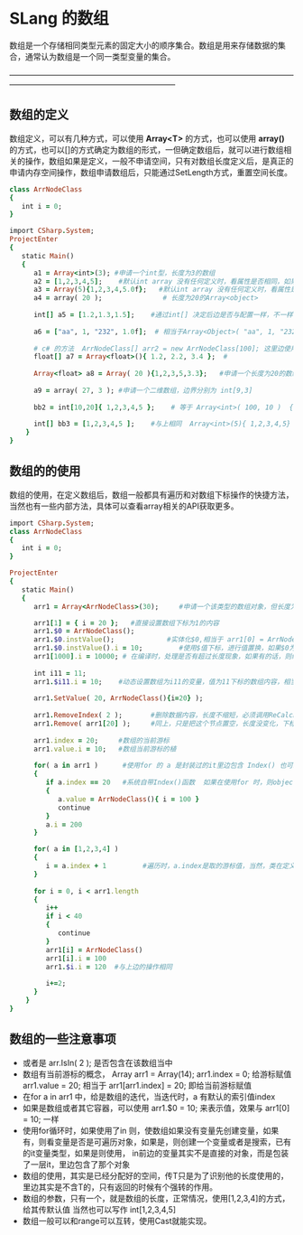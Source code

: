 # SLang 的数组 
数组是一个存储相同类型元素的固定大小的顺序集合。数组是用来存储数据的集合，通常认为数组是一个同一类型变量的集合。

—————————————————————————————————————————————————————————


## 数组的定义 
数组定义，可以有几种方式，可以使用 **Array\<T>** 的方式，也可以使用 **array()** 的方式，也可以[]的方式确定为数组的形式，一但确定数组后，就可以进行数组相关的操作，数组如果是定义，一般不申请空间，只有对数组长度定义后，是真正的申请内存空间操作，数组申请数组后，只能通过SetLength方式，重置空间长度。

```ruby 
class ArrNodeClass
{
   int i = 0;
}

import CSharp.System;
ProjectEnter
{
   static Main()
   {
      a1 = Array<int>(3); #申请一个int型，长度为3的数组
      a2 = [1,2,3,4,5];    #默认int array 没有任何定义时，看属性是否相同，如果相同则决定该数组类型  相当于Array<int>(5){1,2,3,4,5}
      a3 = Array(5){1,2,3,4,5.0f};   #默认int array 没有任何定义时，看属性是否相同，如果相同则决定该数组类型  相当于Array<float>(5){1.0,2.0,3.0,4.0,5.0}        
      a4 = array( 20 );               # 长度为20的Array<object>
             
      int[] a5 = [1.2,1.3,1.5];    #通过int[] 决定后边是否与配置一样，不一样时，使用提示，否则使用强制转换如果类型不一样 相当于 Array<float>{ 1.2, 1.3, 1.5};
        
      a6 = ["aa", 1, "232", 1.0f];  # 相当于Array<Object>( "aa", 1, "232", 1.0f, XC() );
        
      # c# 的方法  ArrNodeClass[] arr2 = new ArrNodeClass[100]; 这里边使用的是 arr2 = ArrClass2[100];
      float[] a7 = Array<float>(){ 1.2, 2.2, 3.4 };  #   
        
      Array<float> a8 = Array( 20 ){1,2,3,5,3.3};   #申请一个长度为20的数组
       
      a9 = array( 27, 3 ); #申请一个二维数组，边界分别为 int[9,3]
      
      bb2 = int[10,20]{ 1,2,3,4,5 };    # 等于 Array<int>( 100, 10 )  {1,2,3,4,5};        
             
      int[] bb3 = [1,2,3,4,5 ];    #与上相同  Array<int>(5){ 1,2,3,4,5}
    }
}
```
## 数组的的使用
数组的使用，在定义数组后，数组一般都具有遍历和对数组下标操作的快捷方法，当然也有一些内部方法，具体可以查看array相关的API获取更多。

```ruby 
import CSharp.System;
class ArrNodeClass
{
   int i = 0;
}

ProjectEnter
{
   static Main()
   {
      arr1 = Array<ArrNodeClass>(30);     #申请一个该类型的数组对象，但长度为0

      arr1[1] = { i = 20 };   #直接设置数组下标为1的内容
      arr1.$0 = ArrNodeClass();
      arr1.$0.instValue();             #实体化$0,相当于 arr1[0] = ArrNodeClass();
      arr1.$0.instValue().i = 10;         #使用$值下标，进行值置换，如果$0为空，则需要先实体化对象才可      以，设置，否则会有空对象报错, 可以调用instValue进行初始化，如果已有内容，则不进行new对象
      arr1[1000].i = 10000; # 在编译时，处理是否有超过长度现象，如果有的话，则编译不通过
      
      int i11 = 11;
      arr1.$i11.i = 10;    #动态设置数组为i11的变量，值为11下标的数组内容，相当于 arr1[11].i = 10;
       
      arr1.SetValue( 20, ArrNodeClass(){i=20} );
        
      arr1.RemoveIndex( 2 );       #删除数据内容，长度不缩短，必须调用ReCalcLength()才可以长度缩短，但下标映射关系是变了       
      arr1.Remove( arr1[20] );     #同上，只是把这个节点置空，长度没变化，下标有变化。
      
      arr1.index = 20;     #数组的当前游标
      arr1.value.i = 10;   #数组当前游标的植
        
      for( a in arr1 )      #使用for 的 a 是封装过的it里边包含 Index() 也可以直接a = ArrNodeClass();替代里边的值
      {
         if a.index == 20   #系统自带Index()函数  如果在使用for 时，则object.Index()表示他的下标
         {
            a.value = ArrNodeClass(){ i = 100 }            
            continue
         }
         a.i = 200
      }

      for( a in [1,2,3,4] )
      {
         i = a.index + 1         #遍历时，a.index是取的游标值，当然，类在定义方法或者是变量名称时，不允许使用index, value等，系统关键字。
      }
      
      for i = 0, i < arr1.length
      {
         i++
         if i < 40
         {
            continue
         }
         arr1[i] = ArrNodeClass()
         arr1[i].i = 100
         arr1.$i.i = 120  #与上边的操作相同
         
         i+=2;
      }
    }
}
```
## 数组的一些注意事项
- 或者是 arr.IsIn( 2 ); 是否包含在该数组当中
- 数组有当前游标的概念， Array arr1 = Array(14);  arr1.index = 0;  给游标赋值   arr1.value = 20; 相当于 arr1[arr1.index] = 20; 即给当前游标赋值
- 在for a in arr1 中，给是数组的迭代，当迭代时，a 有默认的索引值index
- 如果是数组或者其它容器，可以使用 arr1.$0 = 10; 来表示值，效果与 arr1[0] = 10; 一样
- 使用for循环时，如果使用了in 则，使数组如果没有变量先创建变量，如果有，则看变量是否是可遍历对象，如果是，则创建一个变量或者是搜索，已有的it变量类型，如果是则使用， in前边的变量其实不是直接的对象，而是包装了一层it，里边包含了那个对象
- 数组的使用，其实是已经分配好的空间，传T只是为了识别他的长度使用的，里边其实是不含T的，只有返回的时候有个强转的作用。
- 数组的参数，只有一个，就是数组的长度，正常情况，使用[1,2,3,4]的方式，给其传默认值  当然也可以写作 int[1,2,3,4,5]
- 数组一般可以和range可以互转，使用Cast就能实现。

